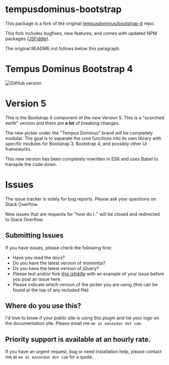 # tempusdominus-bootstrap

This package is a fork of the original [tempusdominus/bootstrap-4](https://github.com/tempusdominus/bootstrap-4) repo.

This fork includes bugfixes, new features, and comes with updated NPM packages ([JSFiddle](https://jsfiddle.net/nmocbjLf/1/)).

The original README.md follows below this paragraph.

# Tempus Dominus Bootstrap 4
![GitHub version](https://badge.fury.io/gh/tempusdominus%2Fbootstrap-3-datetimepicker.png)

# Version 5
This is the Bootstrap 4 component of the new Version 5. This is a "scorched earth" version and there are **a lot** of breaking changes.

The new picker under the "Tempus Dominus" brand will be completely modular. The goal is to separate the core functions into its own library with specific modules for Bootstrap 3, Bootstrap 4, and possibly other UI frameworks.

This new version has been completely rewritten in ES6 and uses Babel to transpile the code down.

# Issues
The issue tracker is solely for bug reports. Please ask your questions on Stack Overflow.

New issues that are requests for "how do I.." will be closed and redirected to Stack Overflow.


## Submitting Issues
If you have issues, please check the following first:
* Have you read the docs? 
* Do you have the latest version of momentjs?
* Do you have the latest version of jQuery?
* Please test and/or fork [this jsfiddle](https://jsfiddle.net/Eonasdan/bdxss6m8/) with an example of your issue before you post an issue here.
* Please indicate which version of the picker you are using (this can be found at the top of any included file)

## Where do you use this?
I'd love to know if your public site is using this plugin and list your logo on the documentation site. Please email me `me at eonasdan dot com`.

## Priority support is available at an hourly rate. 

If you have an urgent request, bug or need installation help, please contact me at `me at eonasdan dot com` for a quote.

